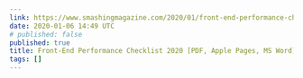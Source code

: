 ```yaml
---
link: https://www.smashingmagazine.com/2020/01/front-end-performance-checklist-2020-pdf-pages/
date: 2020-01-06 14:49 UTC
# published: false
published: true
title: Front-End Performance Checklist 2020 [PDF, Apple Pages, MS Word]
tags: []
---
```



